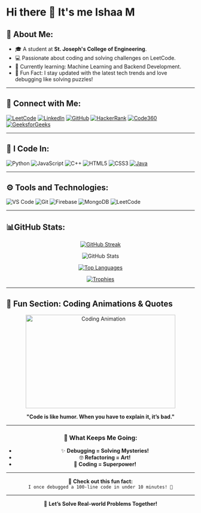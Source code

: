 # Hi there 👋 It's me Ishaa M

## 🌟 About Me:
- 🎓 A student at **St. Joseph's College of Engineering**.
- 💻 Passionate about coding and solving challenges on LeetCode.
- 🌱 Currently learning: Machine Learning and Backend Development.
- 🚀 Fun Fact: I stay updated with the latest tech trends and love debugging like solving puzzles!

---

## 🔗 Connect with Me:
[![LeetCode](https://img.shields.io/badge/LeetCode-FFA116?logo=leetcode&logoColor=white)](https://leetcode.com/u/Ishaam/)
[![LinkedIn](https://img.shields.io/badge/LinkedIn-0077B5?logo=linkedin&logoColor=white)](https://www.linkedin.com/in/ishaa-m-30984a265/)
[![GitHub](https://img.shields.io/badge/GitHub-181717?logo=github&logoColor=white)](https://github.com/Ishaam2223)
[![HackerRank](https://img.shields.io/badge/HackerRank-2EC866?logo=hackerrank&logoColor=white)](https://www.hackerrank.com/profile/ishaam469)
[![Code360](https://img.shields.io/badge/Code360-2F6FE2?logo=code360&logoColor=white)](https://www.naukri.com/code360/profile/27049a9f-a526-4df9-a7fc-97d92eb8092a)
[![GeeksforGeeks](https://img.shields.io/badge/GeeksforGeeks-5E5E5E?logo=geeksforgeeks&logoColor=white)](https://www.geeksforgeeks.org/user/ishaa3pl9/)


---

## 🚀 I Code In:
![Python](https://img.shields.io/badge/Python-3776AB?logo=python&logoColor=white)
![JavaScript](https://img.shields.io/badge/JavaScript-F7DF1E?logo=javascript&logoColor=black)
![C++](https://img.shields.io/badge/C++-00599C?logo=c%2B%2B&logoColor=white)
![HTML5](https://img.shields.io/badge/HTML5-E34F26?logo=html5&logoColor=white)
![CSS3](https://img.shields.io/badge/CSS3-1572B6?logo=css3&logoColor=white)
[![Java](https://img.shields.io/badge/Java-007396?logo=java&logoColor=white)](https://www.java.com)


---

## ⚙️ Tools and Technologies:
![VS Code](https://img.shields.io/badge/VS%20Code-0078D4?logo=visual-studio-code&logoColor=white)
![Git](https://img.shields.io/badge/Git-F05032?logo=git&logoColor=white)
![Firebase](https://img.shields.io/badge/Firebase-FFCA28?logo=firebase&logoColor=black)
![MongoDB](https://img.shields.io/badge/MongoDB-47A248?logo=mongodb&logoColor=white)
![LeetCode](https://img.shields.io/badge/LeetCode-FFA116?logo=leetcode&logoColor=white)

---

## 📊GitHub Stats:
<div align="center">
  
[![GitHub Streak](https://streak-stats.demolab.com?user=Ishaam2223&theme=radical&hide_border=true&fire=DD2727)](https://git.io/streak-stats)

![GitHub Stats](https://github-readme-stats.vercel.app/api?username=Ishaam2223&show_icons=true&theme=radical)

[![Top Languages](https://github-readme-stats.vercel.app/api/top-langs/?username=Ishaam2223&layout=compact&theme=radical)](https://github.com/Ishaam2223)

[![Trophies](https://github-profile-trophy.vercel.app/?username=Ishaam2223&theme=radical)](https://github.com/Ishaam2223)

</div>

---

## 🎨 Fun Section: Coding Animations & Quotes
<div align="center">
  
<img src="https://media.giphy.com/media/qgQUggAC3Pfv687qPC/giphy.gif" width="400" height="250" alt="Coding Animation">

**"Code is like humor. When you have to explain it, it’s bad."**

---

### 🧩 What Keeps Me Going:
- ✨ **Debugging = Solving Mysteries!**
- 🤓 **Refactoring = Art!**
- 🎯 **Coding = Superpower!**

---

🎉 **Check out this fun fact:**  
<code>I once debugged a 100-line code in under 10 minutes! 🚀</code>

---

🌟 **Let’s Solve Real-world Problems Together!**

</div>

